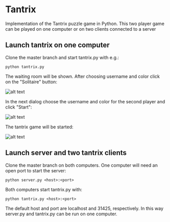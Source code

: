 # Tantrix
Implementation of the Tantrix puzzle game in Python. 
This two player game can be played on one computer or on two clients connected to a server

## Launch tantrix on one computer
Clone the master branch and start tantrix.py with e.g.:

`python tantrix.py`

The waiting room will be shown. After choosing username and color click on the "Solitaire" button: 

![alt text](https://github.com/aless80/tantrix/img/WaitingRoom.png "Waiting room")

In the next dialog choose the username and color for the second player and click "Start": 

![alt text](https://github.com/aless80/tantrix/img/SolitaireDialog.png "Solitaire dialog")

The tantrix game will be started:

![alt text](https://github.com/aless80/tantrix/img/tantrix_game.png "Tantrix")

## Launch server and two tantrix clients
Clone the master branch on both computers. One computer will need an open port to start the server:

`python server.py <host>:<port>`

Both computers start tantrix.py with:

`python tantrix.py <host>:<port>`

The default host and port are localhost and 31425, respectively. In this way server.py and tantrix.py can be run on one computer.

## 

